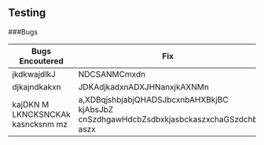 ## Testing

###Bugs


| Bugs Encoutered | Fix |
| --- | --- |
| jkdkwajdlkJ  |NDCSANMCmxdn |
| djkajndkakxn | JDKAdjkadxnADXJHNanxjkAXNMn |
| kajDKN M LKNCKSNCKAk kasncksnm mz | a,XDBqjshbjabjQHADSJbcxnbAHXBkjBC kjAbsJbZ cnSzdhgawHdcbZsdbxkjasbckaszxchaGSzdchb aszx |
